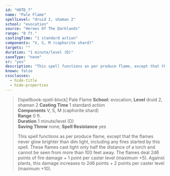 ```yaml
---
id: "HOTD_7"
name: "Pale Flame"
spellLevel: "druid 2, shaman 2"
school: "evocation"
source: "Heroes Of The Darklands"
range: "0 ft."
castingTime: "1 standard action"
components: "V, S, M (caphorite shard)"
targets: ""
duration: "1 minute/level (D)"
saveType: "none"
sr: "yes"
description: "This spell functions as per produce flame, except that the  flames never glow brighter than dim light, including any fires started by this spell. These flames cast light only half the distance of a torch and cannot be seen from more than 100 feet away. The flames deal 2d6 points of fire damage + 1 point per caster level (maximum +5). Against plants, this damage increases to 2d6 points + 2 points per caster level (maximum +10)."
known: false
cssclasses:
  - hide-title
  - hide-properties
---
```


> [!spellbook-spell-block] Pale Flame
> **School:** evocation; **Level** druid 2, shaman 2
> **Casting Time** 1 standard action  
> **Components** V, S, M (caphorite shard)  
> **Range** 0 ft.  
> **Duration** 1 minute/level (D)  
> **Saving Throw** none; **Spell Resistance** yes
> 
> This spell functions as per produce flame, except that the  flames never glow brighter than dim light, including any fires started by this spell. These flames cast light only half the distance of a torch and cannot be seen from more than 100 feet away. The flames deal 2d6 points of fire damage + 1 point per caster level (maximum +5). Against plants, this damage increases to 2d6 points + 2 points per caster level (maximum +10).